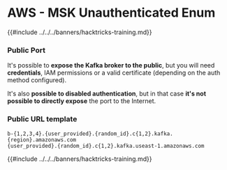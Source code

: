 # AWS - MSK Unauthenticated Enum

{{#include ../../../banners/hacktricks-training.md}}

### Public Port

It's possible to **expose the Kafka broker to the public**, but you will need **credentials**, IAM permissions or a valid certificate (depending on the auth method configured).

It's also **possible to disabled authentication**, but in that case **it's not possible to directly expose** the port to the Internet.

### Public URL template

```
b-{1,2,3,4}.{user_provided}.{random_id}.c{1,2}.kafka.{region}.amazonaws.com
{user_provided}.{random_id}.c{1,2}.kafka.useast-1.amazonaws.com
```

{{#include ../../../banners/hacktricks-training.md}}





